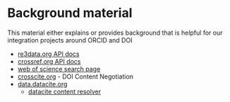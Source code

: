 
# Background material

This material either explains or provides background that is helpful for our integration projects around ORCID and DOI

+ [re3data.org API docs](http://service.re3data.org/api/doc) 
+ [crossref.org API docs](https://github.com/CrossRef/rest-api-doc)
+ [web of science search page](https://apps.webofknowledge.com/UA_GeneralSearch_input.do)
+ [crosscite.org](http://crosscite.org/cn/) - DOI Content Negotiation
+ [data.datacite.org](http://data.datacite.org/static/index.html)
    + [datacite content resolver](https://github.com/datacite/content-resolver)

